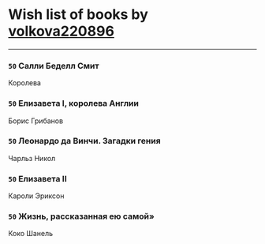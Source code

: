 # Wish list of books by [volkova220896](http://vk.com/id70865766)
---

### `50` Салли Беделл Смит
Королева

### `50` Елизавета I, королева Англии
Борис Грибанов

### `50` Леонардо да Винчи. Загадки гения
Чарльз Никол

### `50` Елизавета II
Кароли Эриксон

### `50` Жизнь, рассказанная ею самой»
Коко Шанель

